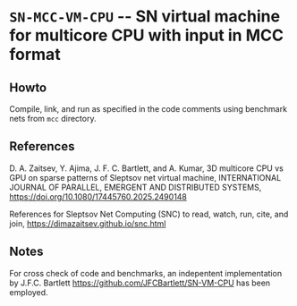 # `SN-MCC-VM-CPU` -- SN virtual machine for multicore CPU with input in MCC format

## Howto

Compile, link, and run as specified in the code comments using benchmark nets from `mcc` directory.


## References

D. A. Zaitsev, Y. Ajima, J. F. C. Bartlett, and  A. Kumar, 3D multicore CPU vs GPU on sparse patterns of Sleptsov net virtual machine, INTERNATIONAL JOURNAL OF PARALLEL, EMERGENT AND DISTRIBUTED SYSTEMS, https://doi.org/10.1080/17445760.2025.2490148

References for Sleptsov Net Computing (SNC) to read, watch, run, cite, and join, https://dimazaitsev.github.io/snc.html


## Notes

For cross check of code and benchmarks, an indepentent implementation by J.F.C. Bartlett https://github.com/JFCBartlett/SN-VM-CPU has been employed.
